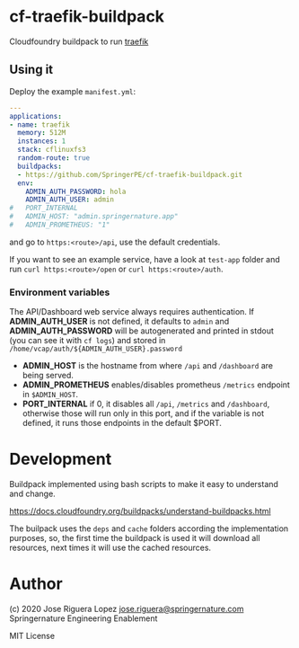 # cf-traefik-buildpack

Cloudfoundry buildpack to run [traefik](https://docs.traefik.io/)

## Using it

Deploy the example `manifest.yml`: 

```manifest.yml
---
applications:
- name: traefik
  memory: 512M
  instances: 1
  stack: cflinuxfs3
  random-route: true
  buildpacks:
  - https://github.com/SpringerPE/cf-traefik-buildpack.git
  env:
    ADMIN_AUTH_PASSWORD: hola
    ADMIN_AUTH_USER: admin
#   PORT_INTERNAL
#   ADMIN_HOST: "admin.springernature.app"
#   ADMIN_PROMETHEUS: "1"
```

and go to `https:<route>/api`, use the default credentials.

If you want to see an example service, have a look at `test-app` folder and
run `curl https:<route>/open` or `curl https:<route>/auth`.


### Environment variables

The API/Dashboard web service always requires authentication. If **ADMIN_AUTH_USER** is not defined,
it defaults to `admin` and **ADMIN_AUTH_PASSWORD** will be autogenerated and printed
in stdout (you can see it with `cf logs`) and stored in
`/home/vcap/auth/${ADMIN_AUTH_USER}.password`

* **ADMIN_HOST** is the hostname from where `/api` and `/dashboard` are being served.
* **ADMIN_PROMETHEUS** enables/disables prometheus `/metrics` endpoint in `$ADMIN_HOST`.
* **PORT_INTERNAL** if 0, it disables all `/api`, `/metrics` and `/dashboard`, 
otherwise those will run only in this port, and if the variable is not defined,
it runs those endpoints in the default $PORT.


# Development

Buildpack implemented using bash scripts to make it easy to understand and change.

https://docs.cloudfoundry.org/buildpacks/understand-buildpacks.html

The builpack uses the `deps` and `cache` folders according the implementation purposes,
so, the first time the buildpack is used it will download all resources, next times 
it will use the cached resources.


# Author

(c) 2020 Jose Riguera Lopez  <jose.riguera@springernature.com>
Springernature Engineering Enablement

MIT License
